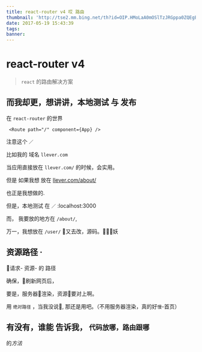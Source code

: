 ```yaml
---
title: react-router v4 哎 路由
thumbnail: 'http://tse2.mm.bing.net/th?id=OIP.HMoLaA0mOSlTzJRGppa0ZQEgEs&pid=15.1'
date: 2017-05-19 15:43:39
tags:
banner: 
---
```


# react-router v4

> ``react`` 的路由解决方案

## 而我却更，想讲讲，本地测试 与 发布

在 ``react-router`` 的世界 

```
 <Route path="/" component={App} />
```

注意这个 ``／`` 

比如我的 域名 ``llever.com`` 

当应用直接放在 ``llever.com/`` 的时候，会实用。

但是 如果我想 放在 [llever.com/about/](http://llever.com/about/)

也正是我想做的.

但是，本地测试 在 ``／`` :localhost:3000

而， 我要放的地方在 ``/about/``,

万一，我想放在 ``/user/`` 又去改，源码。妖

## 资源路径 ·

请求- 资源- 的 路径 

确保，刷新网页后，

要是，服务器渲染，资源要对上啊。

用 ``绝对路径`` ，当我没说, 那还是用吧。（不用服务器渲染，真的好`慢`-首页）

##  有没有，谁能 告诉我， ``代码放哪，路由跟哪``

的*方法*

